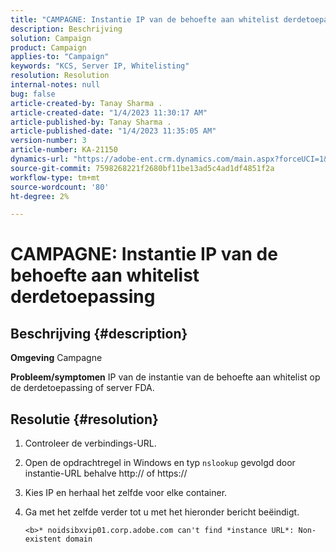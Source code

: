 ```yaml
---
title: "CAMPAGNE: Instantie IP van de behoefte aan whitelist derdetoepassing"
description: Beschrijving
solution: Campaign
product: Campaign
applies-to: "Campaign"
keywords: "KCS, Server IP, Whitelisting"
resolution: Resolution
internal-notes: null
bug: false
article-created-by: Tanay Sharma .
article-created-date: "1/4/2023 11:30:17 AM"
article-published-by: Tanay Sharma .
article-published-date: "1/4/2023 11:35:05 AM"
version-number: 3
article-number: KA-21150
dynamics-url: "https://adobe-ent.crm.dynamics.com/main.aspx?forceUCI=1&pagetype=entityrecord&etn=knowledgearticle&id=57c7d027-238c-ed11-81ac-6045bd006a22"
source-git-commit: 7598268221f2680bf11be13ad5c4ad1df4851f2a
workflow-type: tm+mt
source-wordcount: '80'
ht-degree: 2%

---
```


# CAMPAGNE: Instantie IP van de behoefte aan whitelist derdetoepassing

## Beschrijving {#description}

<b>Omgeving</b>
Campagne


<b>Probleem/symptomen</b>
IP van de instantie van de behoefte aan whitelist op de derdetoepassing of server FDA.


## Resolutie {#resolution}


1. Controleer de verbindings-URL.
2. Open de opdrachtregel in Windows en typ `nslookup` gevolgd door instantie-URL behalve http:// of https://
3. Kies IP en herhaal het zelfde voor elke container.
4. Ga met het zelfde verder tot u met het hieronder bericht beëindigt.

   `<b>* noidsibxvip01.corp.adobe.com can't find *instance URL*: Non-existent domain`

